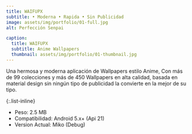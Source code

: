 ```yaml
---
title: WAIFUPX
subtitle: • Moderna • Rapida • Sin Publicidad
image: assets/img/portfolio/01-full.jpg
alt: Perfección Senpai

caption:
  title: WAIFUPX
  subtitle: Anime Wallpapers
  thumbnail: assets/img/portfolio/01-thumbnail.jpg
---
```

Una hermosa y moderna aplicación de Wallpapers estilo Anime, Con más de 99 colecciones y más de 450 Wallpapers en alta calidad, basada en material design sin ningún tipo de publicidad la convierte en la mejor de su tipo.

{:.list-inline}
- Peso: 2.5 MB
- Compatibilidad: Android 5.x+ (Api 21)
- Version Actual: Miko (Debug)

